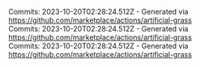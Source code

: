 Commits: 2023-10-20T02:28:24.512Z - Generated via https://github.com/marketplace/actions/artificial-grass
<br>
Commits: 2023-10-20T02:28:24.512Z - Generated via https://github.com/marketplace/actions/artificial-grass
<br>
Commits: 2023-10-20T02:28:24.512Z - Generated via https://github.com/marketplace/actions/artificial-grass
<br>
